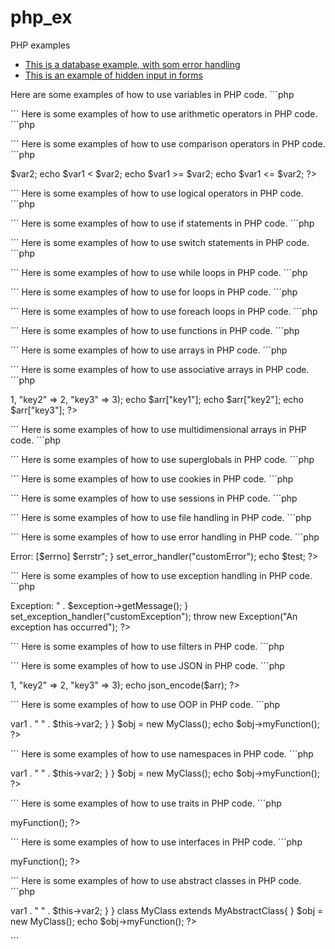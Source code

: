 # php_ex
PHP examples
- [This is a database example, with som error handling](linx.php)
- [This is an example of hidden input in forms](index.php)

Here are some examples of how to use variables in PHP code.
´´´php	
<?php
    $var1 = "Hello";
    $var2 = "World";
    echo $var1 . " " . $var2;
?>
´´´
Here is some examples of how to use arithmetic operators in PHP code.
´´´php
<?php
    $var1 = 10;
    $var2 = 20;
    echo $var1 + $var2;
    echo $var1 - $var2;
    echo $var1 * $var2;
    echo $var1 / $var2;
    echo $var1 % $var2;
?>
´´´
Here is some examples of how to use comparison operators in PHP code.
´´´php
<?php
    $var1 = 10;
    $var2 = 20;
    echo $var1 == $var2;
    echo $var1 != $var2;
    echo $var1 > $var2;
    echo $var1 < $var2;
    echo $var1 >= $var2;
    echo $var1 <= $var2;
?>
´´´
Here is some examples of how to use logical operators in PHP code.
´´´php
<?php
    $var1 = 10;
    $var2 = 20;
    echo $var1 == 10 && $var2 == 20;
    echo $var1 == 10 || $var2 == 20;
    echo !($var1 == 10 && $var2 == 20);
?>
´´´
Here is some examples of how to use if statements in PHP code.
´´´php
<?php
    $var1 = 10;
    $var2 = 20;
    if($var1 == 10){
        echo "var1 is 10";
    }
    if($var2 == 20){
        echo "var2 is 20";
    }
?>
´´´
Here is some examples of how to use switch statements in PHP code.
´´´php
<?php
    $var1 = 10;
    switch($var1){
        case 10:
            echo "var1 is 10";
            break;
        case 20:
            echo "var1 is 20";
            break;
        default:
            echo "var1 is not 10 or 20";
    }
?>
´´´
Here is some examples of how to use while loops in PHP code.
´´´php
<?php
    $var1 = 0;
    while($var1 < 10){
        echo $var1;
        $var1++;
    }
    //and here is a do while loop
    $var1 = 0;
    do{
        echo $var1;
        $var1++;
    }while($var1 < 10);
?>
´´´
Here is some examples of how to use for loops in PHP code.
´´´php
<?php
    for($i = 0; $i < 10; $i++){
        echo $i;
    }
?>
´´´
Here is some examples of how to use foreach loops in PHP code.
´´´php
<?php
    $arr = array(1, 2, 3, 4, 5);
    foreach($arr as $value){
        echo $value;
    }
?>
´´´
Here is some examples of how to use functions in PHP code.
´´´php
<?php
    function add($var1, $var2){
        return $var1 + $var2;
    }
    echo add(10, 20);
?>
´´´
Here is some examples of how to use arrays in PHP code.
´´´php
<?php
    $arr = array(1, 2, 3, 4, 5);
    echo $arr[0];
    echo $arr[1];
    echo $arr[2];
    echo $arr[3];
    echo $arr[4];
?>
´´´
Here is some examples of how to use associative arrays in PHP code.
´´´php
<?php
    $arr = array("key1" => 1, "key2" => 2, "key3" => 3);
    echo $arr["key1"];
    echo $arr["key2"];
    echo $arr["key3"];
?>
´´´
Here is some examples of how to use multidimensional arrays in PHP code.
´´´php
<?php
    $arr = array(array(1, 2, 3), array(4, 5, 6), array(7, 8, 9));
    echo $arr[0][0];
    echo $arr[0][1];
    echo $arr[0][2];
    echo $arr[1][0];
    echo $arr[1][1];
    echo $arr[1][2];
    echo $arr[2][0];
    echo $arr[2][1];
    echo $arr[2][2];
?>
´´´
Here is some examples of how to use superglobals in PHP code.
´´´php
<?php
    echo $_SERVER['PHP_SELF'];
    echo $_SERVER['SERVER_NAME'];
    echo $_SERVER['HTTP_HOST'];
    echo $_SERVER['HTTP_USER_AGENT'];
    echo $_SERVER['SCRIPT_NAME'];
?>
´´´ 
Here is some examples of how to use cookies in PHP code.
´´´php
<?php
    setcookie("name", "value", time() + 3600, "/");
    echo $_COOKIE["name"];
?>
´´´
Here is some examples of how to use sessions in PHP code.
´´´php
<?php
    session_start();
    $_SESSION["name"] = "value";
    echo $_SESSION["name"];
?>
´´´
Here is some examples of how to use file handling in PHP code.
´´´php
<?php
    $file = fopen("file.txt", "w");
    fwrite($file, "Hello World");
    fclose($file);
    $file = fopen("file.txt", "r");
    echo fread($file, filesize("file.txt"));
    fclose($file);
?>
´´´
Here is some examples of how to use error handling in PHP code.
´´´php
<?php
    function customError($errno, $errstr){
        echo "<b>Error:</b> [$errno] $errstr";
    }
    set_error_handler("customError");
    echo $test;
?>
´´´
Here is some examples of how to use exception handling in PHP code.
´´´php
<?php
    function customException($exception){
        echo "<b>Exception:</b> " . $exception->getMessage();
    }
    set_exception_handler("customException");
    throw new Exception("An exception has occurred");
?>
´´´
Here is some examples of how to use filters in PHP code.
´´´php
<?php
    $var = 10;
    if(!filter_var($var, FILTER_VALIDATE_INT)){
        echo "Integer is not valid";
    }else{
        echo "Integer is valid";
    }
?>
´´´
Here is some examples of how to use JSON in PHP code.
´´´php
<?php
    $arr = array("key1" => 1, "key2" => 2, "key3" => 3);
    echo json_encode($arr);
?>
´´´
Here is some examples of how to use OOP in PHP code.
´´´php
<?php
    class MyClass{
        public $var1 = "Hello";
        public $var2 = "World";
        public function myFunction(){
            return $this->var1 . " " . $this->var2;
        }
    }
    $obj = new MyClass();
    echo
    $obj->myFunction();
?>
´´´
Here is some examples of how to use namespaces in PHP code.
´´´php
<?php
    namespace MyNamespace;
    class MyClass{
        public $var1 = "Hello";
        public $var2 = "World";
        public function myFunction(){
            return $this->var1 . " " . $this->var2;
        }
    }
    $obj = new MyClass();
    echo
    $obj->myFunction();
?>
´´´
Here is some examples of how to use traits in PHP code.
´´´php
<?php
    trait MyTrait{
        public function myFunction(){
            return "Hello World";
        }
    }
    class MyClass{
        use MyTrait;
    }
    $obj = new MyClass();
    echo
    $obj->myFunction();
?>
´´´
Here is some examples of how to use interfaces in PHP code.
´´´php
<?php
    interface MyInterface{
        public function myFunction();
    }
    class MyClass implements MyInterface{
        public function myFunction(){
            return "Hello World";
        }
    }
    $obj = new MyClass();
    echo
    $obj->myFunction();
?>
´´´
Here is some examples of how to use abstract classes in PHP code.
´´´php
<?php
    abstract class MyAbstractClass{
        public $var1 = "Hello";
        public $var2 = "World";
        public function myFunction(){
            return $this->var1 . " " . $this->var2;
        }
    }
    class MyClass extends MyAbstractClass{
    }
    $obj = new MyClass();
    echo
    $obj->myFunction();
?>
´´´

